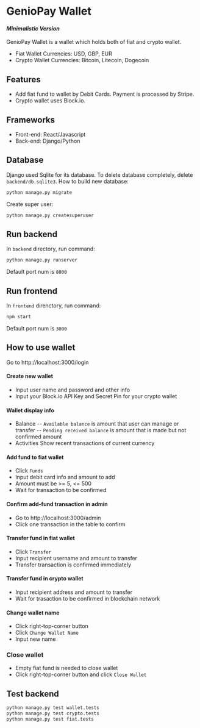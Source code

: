 # GenioPay Wallet
#### _Minimalistic Version_

GenioPay Wallet is a wallet which holds both of fiat and crypto wallet.

- Fiat Wallet Currencies: USD, GBP, EUR
- Crypto Wallet Currencies: Bitcoin, Litecoin, Dogecoin

## Features

- Add fiat fund to wallet by Debit Cards. Payment is processed by Stripe.
- Crypto wallet uses Block.io.

## Frameworks
 - Front-end: React/Javascript
 - Back-end: Django/Python

## Database
Django used Sqlite for its database.
To delete database completely, delete `backend/db.sqlite3`.
How to build new database:
```sh
python manage.py migrate
```
Create super user:
```sh
python manage.py createsuperuser
```
## Run backend
In `backend` directory, run command:
```sh
python manage.py runserver
```
Default port num is `8000`
## Run frontend
In `frontend` direnctory, run command:
```sh
npm start
```
Default port num is `3000`
## How to use wallet
Go to http://localhost:3000/login
#### Create new wallet
 - Input user name and password and other info
 - Input your Block.io API Key and Secret Pin for your crypto wallet
#### Wallet display info
 - Balance
-- `Available balance` is amount that user can manage or transfer
-- `Pending received balance` is amount that is made but not confirmed amount
 - Activities
   Show recent transactions of current currency
#### Add fund to fiat wallet
 - Click `Funds`
 - Input debit card info and amount to add
 - Amount must be >= 5, <= 500
 - Wait for transaction to be confirmed
#### Confirm add-fund transaction in admin
 - Go to http://localhost:3000/admin
 - Click one transaction in the table to confirm
#### Transfer fund in fiat wallet
 - Click `Transfer`
 - Input recipient username and amount to transfer
 - Transfer transaction is confirmed immediately
#### Transfer fund in crypto wallet
 - Input recipient address and amount to transfer
 - Wait for trasaction to be confirmed in blockchain network
#### Change wallet name
 - Click right-top-corner button
 - Click `Change Wallet Name`
 - Input new name
### Close wallet
 - Empty fiat fund is needed to close wallet
 - Click right-top-corner button and click `Close Wallet`
## Test backend
```sh
python manage.py test wallet.tests
python manage.py test crypto.tests
python manage.py test fiat.tests
```
